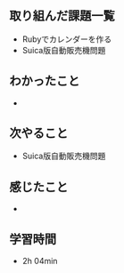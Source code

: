 ## 取り組んだ課題一覧
- Rubyでカレンダーを作る
- Suica版自動販売機問題
## わかったこと
-
## 次やること
- Suica版自動販売機問題
## 感じたこと
-
## 学習時間
- 2h 04min
